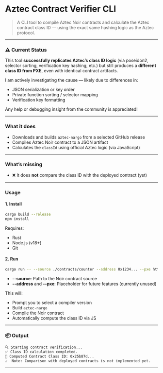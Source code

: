 # Aztec Contract Verifier CLI

> A CLI tool to compile Aztec Noir contracts and calculate the Aztec contract class ID — using the exact same hashing logic as the Aztec protocol.

---

### ⚠ Current Status

This tool **successfully replicates Aztec’s class ID logic** (via poseidon2, selector sorting, verification key hashing, etc.) but still produces a **different class ID from PXE**, even with identical contract artifacts.

I am actively investigating the cause — likely due to differences in:
- JSON serialization or key order
- Private function sorting / selector mapping
- Verification key formatting

Any help or debugging insight from the community is appreciated!

---

### What it does

- Downloads and builds `aztec-nargo` from a selected GitHub release
- Compiles Aztec Noir contract to a JSON artifact
- Calculates the `classId` using official Aztec logic (via JavaScript)

---

### What’s missing

- ❌ It does **not** compare the class ID with the deployed contract (yet)
---

### Usage

#### 1. Install

```bash
cargo build --release
npm install
```

Requires:
- Rust
- Node.js (v18+)
- Git

#### 2. Run

```bash
cargo run -- --source ./contracts/counter --address 0x1234... --pxe http://localhost:8080
```

- **--source**: Path to the Noir contract source
- **--address** and **--pxe**: Placeholder for future features (currently unused)

This will:
- Prompt you to select a compiler version
- Build `aztec-nargo`
- Compile the Noir contract
- Automatically compute the class ID via JS

---

### 📦 Output

```bash
🔍 Starting contract verification...
✅ Class ID calculation completed.
🔑 Computed Contract Class ID: 0x25b87d...
⚠️  Note: Comparison with deployed contracts is not implemented yet.
```

---
